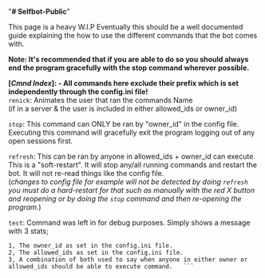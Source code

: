"**# Selfbot-Public**" 

This page is a heavy W.I.P
Eventually this should be a well documented guide explaining the how to use the different commands that the bot comes with.

   **Note:  It's recommended that if you are able to do so you should always end the program gracefully with the stop command wherever possible.**

**[*****Cmnd Index*****]: - All commands here exclude their prefix which is set independently through the config.ini file!**   
    `renick`: Animates the user that ran the commands Name   
    (if in a server & the user is included in either allowed_ids or owner_id)  
    
`stop`: This command can ONLY be ran by "owner_id" in the config file. Executing this command will gracefully exit the program logging out of any open sessions first.    
    
`refresh`: This can be ran by anyone in allowed_ids + owner_id can execute. This is a "soft-restart". It will stop any/all running commands and restart the bot. It will not re-read things like the config file.   
    (*changes to config file for example will not be detected by doing `refresh` you must do a hard-restart for that such as manually with the red X button and reopening or by doing the `stop` command and then re-opening the program.*)   
  
  
`test`: Command was left in for debug purposes. Simply shows a message with 3 stats;   
```
1, The owner_id as set in the config.ini file.   
2, The allowed_ids as set in the config.ini file.   
3, A combination of both used to say when anyone in either owner or allowed_ids should be able to execute command.   ```
